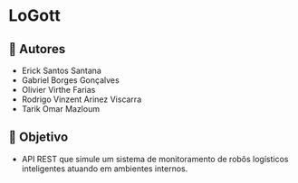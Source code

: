 # LoGott

## 👥 Autores
- Erick Santos Santana 
- Gabriel Borges Gonçalves
- Olivier Virthe Farias
- Rodrigo Vinzent Arinez Viscarra
- Tarik Omar Mazloum

## 🎯 Objetivo
- API REST que simule um sistema de monitoramento de robôs logísticos inteligentes atuando em ambientes internos.
